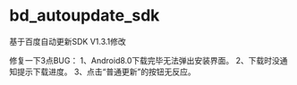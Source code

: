 # bd_autoupdate_sdk
基于百度自动更新SDK V1.3.1修改

修复一下3点BUG：
1、Android8.0下载完毕无法弹出安装界面。
2、下载时没通知提示下载进度。
3、点击“普通更新”的按钮无反应。